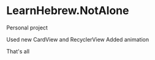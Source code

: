 # LearnHebrew.NotAlone
Personal project

Used new CardView and RecyclerView
Added animation

That's all
